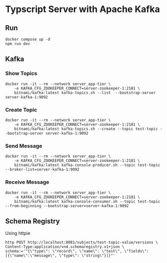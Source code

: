 # Typscript Server with Apache Kafka

## Run
```
docker compose up -d
npm run dev
```

## Kafka
### Show Topics
```
docker run -it --rm --network server_app-tier \
    -e KAFKA_CFG_ZOOKEEPER_CONNECT=server-zookeeper-1:2181 \
    bitnami/kafka:latest kafka-topics.sh --list  --bootstrap-server server-kafka-1:9092
```

### Create Topic
```
docker run -it --rm --network server_app-tier \
    -e KAFKA_CFG_ZOOKEEPER_CONNECT=server-zookeeper-1:2181 \
    bitnami/kafka:latest kafka-topics.sh --create --topic test-topic --bootstrap-server server-kafka-1:9092
```

### Send Message
```
docker run -it --rm --network server_app-tier \
    -e KAFKA_CFG_ZOOKEEPER_CONNECT=server-zookeeper-1:2181 \
    bitnami/kafka:latest kafka-console-producer.sh --topic test-topic --broker-list=server-kafka-1:9092
```

### Receive Message
```
docker run -it --rm --network server_app-tier \
    -e KAFKA_CFG_ZOOKEEPER_CONNECT=server-zookeeper-1:2181 \
    bitnami/kafka:latest kafka-console-consumer.sh --topic test-topic --from-beginning --bootstrap-server=server-kafka-1:9092
```

## Schema Registry
Using httpie
```
http POST http://localhost:8081/subjects/test-topic-value/versions \
Content-Type:application/vnd.schemaregistry.v1+json \
schema:='"{\"type\": \"record\", \"name\": \"test\", \"fields\": [{\"name\":\"message\", \"type\": \"string\"}]}"'
```